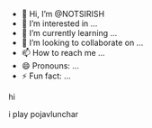 - 👋 Hi, I’m @NOTSIRISH
- 👀 I’m interested in ...
- 🌱 I’m currently learning ...
- 💞️ I’m looking to collaborate on ...
- 📫 How to reach me ...
- 😄 Pronouns: ...
- ⚡ Fun fact: ...

<!---
NOTSIRISH/NOTSIRISH is a ✨ special ✨ repository because its `README.md` (this file) appears on your GitHub profile.
You can click the Preview link to take a look at your changes.
--->hi
i play pojavlunchar
